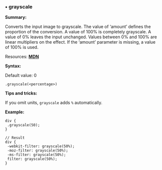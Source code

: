 ### <a name="grayscale"></a> &#8226; grayscale
**Summary:**

Converts the input image to grayscale. The value of ‘amount’ defines the proportion of the conversion. A value of 100% is completely grayscale. A value of 0% leaves the input unchanged. Values between 0% and 100% are linear multipliers on the effect. If the ‘amount’ parameter is missing, a value of 100% is used.

Resources: **[MDN](https://developer.mozilla.org/en-US/docs/Web/CSS/filter#grayscale())**

**Syntax:**

Default value: 0

    .grayscale(<percentage>) 

**Tips and tricks:**

  If you omit units, `grayscale` adds `%` automatically. 
  
**Example:**

    div {
     .grayscale(50);
    }
    
    // Result
    div {
     -webkit-filter: grayscale(50%);
     -moz-filter: grayscale(50%);
     -ms-filter: grayscale(50%);
     filter: grayscale(50%);
    }

